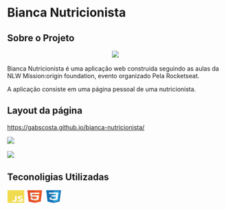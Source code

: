 # Bianca Nutricionista

## Sobre o Projeto


<p align="center">
  <img src="http://img.shields.io/static/v1?label=STATUS&message=EM%20DESENVOLVIMENTO&color=GREEN&style=for-the-badge"/>
</p>


Bianca Nutricionista é uma aplicação web construida seguindo as aulas da NLW Mission:origin foundation, evento organizado Pela Rocketseat.

A aplicação consiste em uma página pessoal de uma nutricionista.

## Layout da página
https://gabscosta.github.io/bianca-nutricionista/

![](https://media0.giphy.com/media/zRyeHXdH8Vjuns56CD/giphy.gif?cid=790b76112e98a5fc2f57200ab9b0462d36fdd2f08e6eddfd&rid=giphy.gif&ct=g)

![](https://media4.giphy.com/media/X9neOajKtQy2cHir9j/giphy.gif?cid=790b761179d747479e1b15ce48872f7a37690da8229a9022&rid=giphy.gif&ct=g)


## Teconoligias Utilizadas
  <div>
    <img align="center" alt="Rafa-Js" height="30" width="40" src="https://raw.githubusercontent.com/devicons/devicon/master/icons/javascript/javascript-plain.svg">
    <img align="center" alt="Rafa-HTML" height="30" width="40" src="https://raw.githubusercontent.com/devicons/devicon/master/icons/html5/html5-original.svg">
    <img align="center" alt="Rafa-CSS" height="30" width="40" src="https://raw.githubusercontent.com/devicons/devicon/master/icons/css3/css3-original.svg">
  </div>


